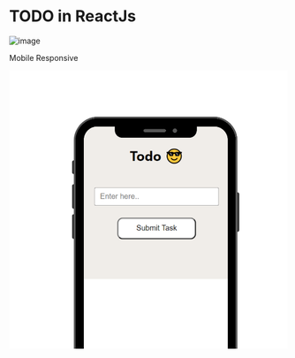 
# TODO in ReactJs


![image](https://user-images.githubusercontent.com/95009807/203033849-41b13212-71b1-4678-9f69-11b1bf1be92f.png)


Mobile Responsive 

![image](./todojs/src/Image/Todo%20img%20Responsive.png)